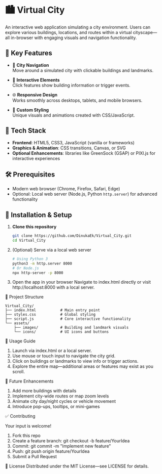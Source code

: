 # 🏙️ Virtual City

An interactive web application simulating a city environment. Users can explore various buildings, locations, and routes within a virtual cityscape—all in-browser with engaging visuals and navigation functionality.

## 🚀 Key Features

- 🏢 **City Navigation**  
  Move around a simulated city with clickable buildings and landmarks.

- 📍 **Interactive Elements**  
  Click features show building information or trigger events.

- 🌐 **Responsive Design**  
  Works smoothly across desktops, tablets, and mobile browsers.

- 🎨 **Custom Styling**  
  Unique visuals and animations created with CSS/JavaScript.

## 🧩 Tech Stack

- **Frontend**: HTML5, CSS3, JavaScript (vanilla or frameworks)  
- **Graphics & Animation**: CSS transitions, Canvas, or SVG  
- **Optional Enhancements**: libraries like GreenSock (GSAP) or PIXI.js for interactive experiences

## 🛠️ Prerequisites

- Modern web browser (Chrome, Firefox, Safari, Edge)  
- Optional: Local web server (Node.js, Python `http.server`) for advanced functionality

## 🔧 Installation & Setup

1. **Clone this repository**  
   ```bash
   git clone https://github.com/DinukaEk/Virtual_City.git
   cd Virtual_City
   ```

2. (Optional) Serve via a local web server
   ```bash
   # Using Python 3
   python3 -m http.server 8000  
   # Or Node.js
   npx http-server -p 8000
   ```

3. Open the app in your browser
   Navigate to index.html directly or visit http://localhost:8000 with a local server.


📂 Project Structure
```
Virtual_City/
├── index.html           # Main entry point
├── styles.css           # Global styling
├── script.js            # Core interactive functionality
└── assets/
    ├── images/          # Building and landmark visuals
    └── icons/           # UI icons and buttons

```


🧭 Usage Guide

1. Launch via index.html or a local server.
2. Use mouse or touch input to navigate the city grid.
3. Click on buildings or landmarks to view info or trigger actions.
4. Explore the entire map—additional areas or features may exist as you scroll.


🔮 Future Enhancements

1. Add more buildings with details
2. Implement city-wide routes or map zoom levels
3. Animate city day/night cycles or vehicle movement
4. Introduce pop-ups, tooltips, or mini-games


✅ Contributing

Your input is welcome!

1. Fork this repo
2. Create a feature branch: git checkout -b feature/YourIdea
3. Commit: git commit -m "Implement new feature"
4. Push: git push origin feature/YourIdea
5. Submit a Pull Request


📄 License
Distributed under the MIT License—see LICENSE for details.
